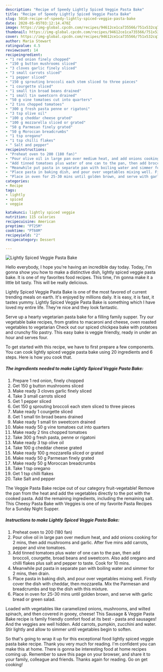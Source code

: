 ```yaml
---
description: "Recipe of Speedy Lightly Spiced Veggie Pasta Bake"
title: "Recipe of Speedy Lightly Spiced Veggie Pasta Bake"
slug: 5010-recipe-of-speedy-lightly-spiced-veggie-pasta-bake
date: 2020-05-05T03:12:14.470Z
image: https://img-global.cpcdn.com/recipes/94612ce1ca735566/751x532cq70/lightly-spiced-veggie-pasta-bake-recipe-main-photo.jpg
thumbnail: https://img-global.cpcdn.com/recipes/94612ce1ca735566/751x532cq70/lightly-spiced-veggie-pasta-bake-recipe-main-photo.jpg
cover: https://img-global.cpcdn.com/recipes/94612ce1ca735566/751x532cq70/lightly-spiced-veggie-pasta-bake-recipe-main-photo.jpg
author: Maria Stewart
ratingvalue: 4.5
reviewcount: 14
recipeingredient:
- "1 red onion finely chopped"
- "150 g button mushrooms sliced"
- "3 cloves garlic finely sliced"
- "3 small carrots sliced"
- "1 pepper sliced"
- "150 g sprouting broccoli each stem sliced to three pieces"
- "1 courgette sliced"
- "1 small tin broad beans drained"
- "1 small tin sweetcorn drained"
- "50 g vine tomatoes cut into quarters"
- "2 tins chopped tomatoes"
- "300 g fresh pasta penne or rigatoni"
- "3 tsp olive oil"
- "100 g cheddar cheese grated"
- "100 g mozzarella sliced or grated"
- "50 g Parmesan finely grated"
- "50 g Moroccan breadcrumbs"
- "1 tsp oregano"
- "1 tsp chilli flakes"
- " Salt and pepper"
recipeinstructions:
- "Preheat oven to 200 (180 fan)"
- "Pour olive oil in large pan over medium heat, and add onions cooking for 2 mins, then add mushrooms and garlic. After five mins add carrots, pepper and vine tomatoes."
- "Add tinned tomatoes plus water of one can to the pan, then add broccoli, courgette, broad beans and sweetcorn. Also add oregano and chilli flakes plus salt and pepper to taste. Cook for 10 mins."
- "Meanwhile put pasta in separate pan with boiling water and simmer for 2 mins, then drain."
- "Place pasta in baking dish, and pour over vegetables mixing well. Firstly cover the dish with cheddar, then mozzarella. Mix the Parmesan and breadcrumbs and top the dish with this mixture."
- "Place in oven for 25-30 mins until golden brown, and serve with garlic bread or green salad."
categories:
- Recipe
tags:
- lightly
- spiced
- veggie

katakunci: lightly spiced veggie 
nutrition: 115 calories
recipecuisine: American
preptime: "PT25M"
cooktime: "PT60M"
recipeyield: "2"
recipecategory: Dessert

---
```



![Lightly Spiced Veggie Pasta Bake](https://img-global.cpcdn.com/recipes/94612ce1ca735566/751x532cq70/lightly-spiced-veggie-pasta-bake-recipe-main-photo.jpg)

Hello everybody, I hope you're having an incredible day today. Today, I'm gonna show you how to make a distinctive dish, lightly spiced veggie pasta bake. It is one of my favorites food recipes. This time, I'm gonna make it a little bit tasty. This will be really delicious.

Lightly Spiced Veggie Pasta Bake is one of the most favored of current trending meals on earth. It's enjoyed by millions daily. It is easy, it is fast, it tastes yummy. Lightly Spiced Veggie Pasta Bake is something which I have loved my entire life. They're nice and they look fantastic.

Serve up a hearty vegetarian pasta bake for a filling family supper. Try our vegetable bake recipes, from gratins to macaroni and cheese, oven roasted vegetables to vegetarian Check out our spiced chickpea bake with potatoes and crunchy filo pastry. This easy bake is veggie friendly, ready in under an hour and serves four.


To get started with this recipe, we have to first prepare a few components. You can cook lightly spiced veggie pasta bake using 20 ingredients and 6 steps. Here is how you cook that.

<!--inarticleads1-->

##### The ingredients needed to make Lightly Spiced Veggie Pasta Bake:

1. Prepare 1 red onion, finely chopped
1. Get 150 g button mushrooms sliced
1. Make ready 3 cloves garlic finely sliced
1. Take 3 small carrots sliced
1. Get 1 pepper sliced
1. Get 150 g sprouting broccoli each stem sliced to three pieces
1. Make ready 1 courgette sliced
1. Get 1 small tin broad beans drained
1. Make ready 1 small tin sweetcorn drained
1. Make ready 50 g vine tomatoes cut into quarters
1. Make ready 2 tins chopped tomatoes
1. Take 300 g fresh pasta, penne or rigatoni
1. Make ready 3 tsp olive oil
1. Take 100 g cheddar cheese grated
1. Make ready 100 g mozzarella sliced or grated
1. Make ready 50 g Parmesan finely grated
1. Make ready 50 g Moroccan breadcrumbs
1. Take 1 tsp oregano
1. Get 1 tsp chilli flakes
1. Take  Salt and pepper


The Veggie Pasta Bake recipe out of our category fruit-vegetable! Remove the pan from the heat and add the vegetables directly to the pot with the cooked pasta. Add the remaining ingredients, including the remaining salt. This Cheesy Pasta Bake with Veggies is one of my favorite Pasta Recipes for a Sunday Night Supper. 

<!--inarticleads2-->

##### Instructions to make Lightly Spiced Veggie Pasta Bake:

1. Preheat oven to 200 (180 fan)
1. Pour olive oil in large pan over medium heat, and add onions cooking for 2 mins, then add mushrooms and garlic. After five mins add carrots, pepper and vine tomatoes.
1. Add tinned tomatoes plus water of one can to the pan, then add broccoli, courgette, broad beans and sweetcorn. Also add oregano and chilli flakes plus salt and pepper to taste. Cook for 10 mins.
1. Meanwhile put pasta in separate pan with boiling water and simmer for 2 mins, then drain.
1. Place pasta in baking dish, and pour over vegetables mixing well. Firstly cover the dish with cheddar, then mozzarella. Mix the Parmesan and breadcrumbs and top the dish with this mixture.
1. Place in oven for 25-30 mins until golden brown, and serve with garlic bread or green salad.


Loaded with vegetables like caramelized onions, mushrooms, and wilted spinach, and then covered in gooey, cheese! This Sausage &amp; Veggie Pasta Bake recipe is family friendly comfort food at its best - pasta and sausages! And the veggies are well hidden. Add carrots, pumpkin, zucchini and water. Stir lightly and allow to simmer until vegetables begin to soften. 

So that's going to wrap it up for this exceptional food lightly spiced veggie pasta bake recipe. Thank you very much for reading. I'm confident you can make this at home. There is gonna be interesting food at home recipes coming up. Remember to save this page on your browser, and share it to your family, colleague and friends. Thanks again for reading. Go on get cooking!

